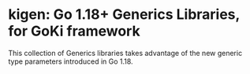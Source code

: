 # kigen: Go 1.18+ Generics Libraries, for GoKi framework

This collection of Generics libraries takes advantage of the new generic type parameters introduced in Go 1.18.



